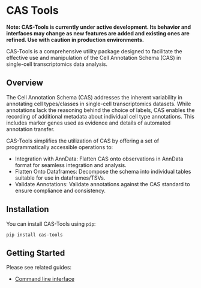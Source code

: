 # CAS Tools

**Note: CAS-Tools is currently under active development. Its behavior and interfaces may change as new features are added and existing ones are refined. Use with caution in production environments.**

CAS-Tools is a comprehensive utility package designed to facilitate the effective use and manipulation of the Cell Annotation Schema (CAS) in single-cell transcriptomics data analysis.

## Overview

The Cell Annotation Schema (CAS) addresses the inherent variability in annotating cell types/classes in single-cell transcriptomics datasets. While annotations lack the reasoning behind the choice of labels, CAS enables the recording of additional metadata about individual cell type annotations. This includes marker genes used as evidence and details of automated annotation transfer.

CAS-Tools simplifies the utilization of CAS by offering a set of programmatically accessible operations to:

- Integration with AnnData: Flatten CAS onto observations in AnnData format for seamless integration and analysis.
- Flatten Onto Dataframes: Decompose the schema into individual tables suitable for use in dataframes/TSVs.
- Validate Annotations: Validate annotations against the CAS standard to ensure compliance and consistency.

## Installation

You can install CAS-Tools using `pip`:

```commandline
pip install cas-tools
```

## Getting Started

Please see related guides:

- [Command line interface](docs/cli.md)

